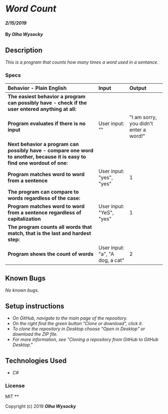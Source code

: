 # _Word Count_

#### _2/15/2019_

#### By _**Olha Wysocky**_

## Description
_This is a program that counts how many times a word used in a sentance._

### Specs
| Behavior - Plain English | Input | Output |
| :-------------     | :------------- | :------------- |
| **The easiest behavior a program can possibly have - check if the user entered anything at all:** |
| **Program evaluates if there is no input** | User input: "" | "I am sorry, you didn't enter a word!" |
| **Next behavior a program can possibly have - compare one word to another, because it is easy to find one wordout of one:** |
| **Program matches word to word from a sentence** | User input: "yes", "yes" | 1 |
| **The program can compare to words regardless of the case:** |
| **Program matches word to word from a sentence regardless of capitalization** | User input: "YeS", "yes" | 1 |
| **The program counts all words that match, that is the last and hardest step:** |
| **Program shows the count of words** | User input: "a", "A dog, a cat" | 2 |

## Known Bugs

_No known bugs._

## Setup instructions
* _On GitHub, navigate to the main page of the repository._
* _On the right find the green button "Clone or download", click it._
* _To clone the repository in Desktop choose "Open in Desktop" or download the ZIP file._
* _For more information, see "Cloning a repository from GitHub to GitHub Desktop."_

## Technologies Used

* _C#_

### License
MIT
**

Copyright (c) 2019 **_Olha Wysocky_**
